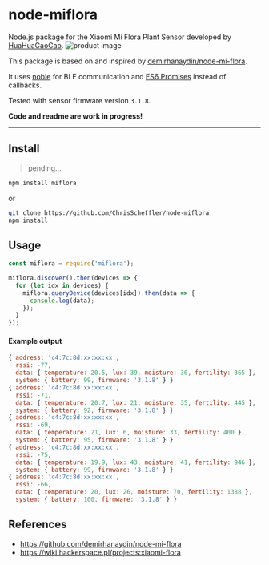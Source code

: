 # node-miflora

Node.js package for the Xiaomi Mi Flora Plant Sensor developed by [HuaHuaCaoCao](http://www.huahuacaocao.com/product).
![product image](http://img.site.huahuacaocao.net/production/production_05_01.png)

This package is based on and inspired by [demirhanaydin/node-mi-flora](https://github.com/demirhanaydin/node-mi-flora).

It uses [noble](https://github.com/noble/noble) for BLE communication and [ES6 Promises](https://developer.mozilla.org/en-US/docs/Web/JavaScript/Guide/Using_promises) instead of callbacks.

Tested with sensor firmware version `3.1.8`.

**Code and readme are work in progress!**

---

## Install

> pending...

```sh
npm install miflora
```

or

```sh
git clone https://github.com/ChrisScheffler/node-miflora
npm install
```

## Usage

```javascript
const miflora = require('miflora');

miflora.discover().then(devices => {
  for (let idx in devices) {
    miflora.queryDevice(devices[idx]).then(data => {
      console.log(data);
    });
  }
});
```

#### Example output

```javascript
{ address: 'c4:7c:8d:xx:xx:xx',
  rssi: -77,
  data: { temperature: 20.5, lux: 39, moisture: 30, fertility: 365 },
  system: { battery: 99, firmware: '3.1.8' } }
{ address: 'c4:7c:8d:xx:xx:xx',
  rssi: -71,
  data: { temperature: 20.7, lux: 21, moisture: 35, fertility: 445 },
  system: { battery: 92, firmware: '3.1.8' } }
{ address: 'c4:7c:8d:xx:xx:xx',
  rssi: -69,
  data: { temperature: 21, lux: 6, moisture: 33, fertility: 400 },
  system: { battery: 95, firmware: '3.1.8' } }
{ address: 'c4:7c:8d:xx:xx:xx',
  rssi: -75,
  data: { temperature: 19.9, lux: 43, moisture: 41, fertility: 946 },
  system: { battery: 99, firmware: '3.1.8' } }
{ address: 'c4:7c:8d:xx:xx:xx',
  rssi: -66,
  data: { temperature: 20, lux: 26, moisture: 70, fertility: 1388 },
  system: { battery: 100, firmware: '3.1.8' } }
```

## References

- https://github.com/demirhanaydin/node-mi-flora
- https://wiki.hackerspace.pl/projects:xiaomi-flora
